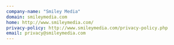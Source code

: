 ```yaml
---
company-name: "Smiley Media"
domain: smileymedia.com
home: http://www.smileymedia.com/
privacy-policy: http://www.smileymedia.com/privacy-policy.php
email: privacy@smileymedia.com
---
```




